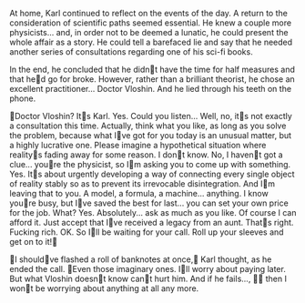 At home, Karl continued to reflect on the events of the day. A return to the consideration of scientific paths seemed essential. He knew a couple more physicists... and, in order not to be deemed a lunatic, he could present the whole affair as a story. He could tell a barefaced lie and say that he needed another series of consultations regarding one of his sci-fi books.

In the end, he concluded that he didnt have the time for half measures and that hed go for broke. However, rather than a brilliant theorist, he chose an excellent practitioner... Doctor Vloshin. And he lied through his teeth on the phone.

Doctor Vloshin? Its Karl. Yes. Could you listen... Well, no, its not exactly a consultation this time. Actually, think what you like, as long as you solve the problem, because what Ive got for you today is an unusual matter, but a highly lucrative one. Please imagine a hypothetical situation where realitys fading away for some reason. I dont know. No, I havent got a clue... youre the physicist, so Im asking you to come up with something. Yes. Its about urgently developing a way of connecting every single object of reality stably so as to prevent its irrevocable disintegration. And Im leaving that to you. A model, a formula, a machine... anything. I know youre busy, but Ive saved the best for last... you can set your own price for the job. What? Yes. Absolutely... ask as much as you like. Of course I can afford it. Just accept that Ive received a legacy from an aunt. Thats right. Fucking rich. OK. So Ill be waiting for your call. Roll up your sleeves and get on to it!

I shouldve flashed a roll of banknotes at once, Karl thought, as he ended the call. Even those imaginary ones. Ill worry about paying later. But what Vloshin doesnt know cant hurt him. And if he fails...,  then I wont be worrying about anything at all any more. 